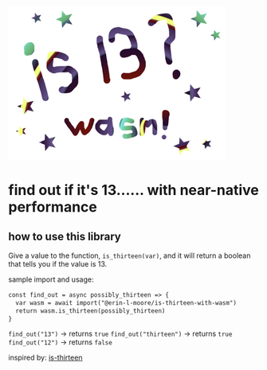 <img src="isthirteen-logo-small.png">

# find out if it's 13...... with near-native performance 

## how to use this library
Give a value to the function, `is_thirteen(var)`, and it will return a boolean that tells you if the value is 13.

sample import and usage:
```
const find_out = async possibly_thirteen => {
  var wasm = await import("@erin-l-moore/is-thirteen-with-wasm")
  return wasm.is_thirteen(possibly_thirteen)
}
```

`find_out("13")` -> returns `true`
`find_out("thirteen")` -> returns `true`
`find_out("12")` -> returns `false`

inspired by: [is-thirteen](https://github.com/jezen/is-thirteen)